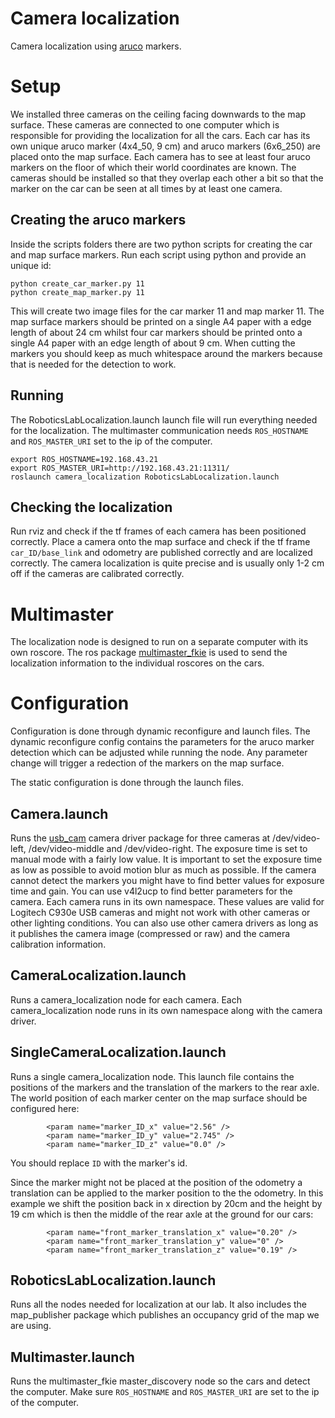 # Camera localization
Camera localization using [aruco](https://docs.opencv.org/master/d9/d6d/tutorial_table_of_content_aruco.html) markers.

# Setup
We installed three cameras on the ceiling facing downwards to the map surface. These cameras are connected to one computer which is responsible for providing the localization for all the cars. Each car has its own unique aruco marker (4x4_50, 9 cm) and aruco markers (6x6_250) are placed onto the map surface. Each camera has to see at least four aruco markers on the floor of which their world coordinates are known. The cameras should be installed so that they overlap each other a bit so that the marker on the car can be seen at all times by at least one camera.

## Creating the aruco markers
Inside the scripts folders there are two python scripts for creating the car and map surface markers. Run each script using python and provide an unique id:

```
python create_car_marker.py 11
python create_map_marker.py 11
```

This will create two image files for the car marker 11 and map marker 11. The map surface markers should be printed on a single A4 paper with a edge length of about 24 cm whilst four car markers should be printed onto a single A4 paper with an edge length of about 9 cm. When cutting the markers you should keep as much whitespace around the markers because that is needed for the detection to work.

## Running
The RoboticsLabLocalization.launch launch file will run everything needed for the localization. The multimaster communication needs `ROS_HOSTNAME` and `ROS_MASTER_URI` set to the ip of the computer.

```
export ROS_HOSTNAME=192.168.43.21
export ROS_MASTER_URI=http://192.168.43.21:11311/
roslaunch camera_localization RoboticsLabLocalization.launch
```

## Checking the localization
Run rviz and check if the tf frames of each camera has been positioned correctly. Place a camera onto the map surface and check if the tf frame `car_ID/base_link` and odometry are published correctly and are localized correctly. The camera localization is quite precise and is usually only 1-2 cm off if the cameras are calibrated correctly.

# Multimaster
The localization node is designed to run on a separate computer with its own roscore. The ros package [multimaster_fkie](http://wiki.ros.org/multimaster_fkie) is used to send the localization information to the individual roscores on the cars.

# Configuration
Configuration is done through dynamic reconfigure and launch files. The dynamic reconfigure config contains the parameters for the aruco marker detection which can be adjusted while running the node. Any parameter change will trigger a redection of the markers on the map surface.

The static configuration is done through the launch files.

## Camera.launch
Runs the [usb_cam](http://wiki.ros.org/usb_cam) camera driver package for three cameras at /dev/video-left, /dev/video-middle and /dev/video-right. The exposure time is set to manual mode with a fairly low value. It is important to set the exposure time as low as possible to avoid motion blur as much as possible. If the camera cannot detect the markers you might have to find better values for exposure time and gain. You can use v4l2ucp to find better parameters for the camera. Each camera runs in its own namespace. These values are valid for Logitech C930e USB cameras and might not work with other cameras or other lighting conditions. You can also use other camera drivers as long as it publishes the camera image (compressed or raw) and the camera calibration information.

## CameraLocalization.launch
Runs a camera_localization node for each camera. Each camera_localization node runs in its own namespace along with the camera driver.

## SingleCameraLocalization.launch
Runs a single camera_localization node. This launch file contains the positions of the markers and the translation of the markers to the rear axle. The world position of each marker center on the map surface should be configured here:

```
        <param name="marker_ID_x" value="2.56" />
        <param name="marker_ID_y" value="2.745" />
        <param name="marker_ID_z" value="0.0" />
```
You should replace `ID` with the marker's id.

Since the marker might not be placed at the position of the odometry a translation can be applied to the marker position to the the odometry. In this example we shift the position back in x direction by 20cm and the height by 19 cm which is then the middle of the rear axle at the ground for our cars:
```
        <param name="front_marker_translation_x" value="0.20" />
        <param name="front_marker_translation_y" value="0" />
        <param name="front_marker_translation_z" value="0.19" />
```

## RoboticsLabLocalization.launch
Runs all the nodes needed for localization at our lab. It also includes the map_publisher package which publishes an occupancy grid of the map we are using.

## Multimaster.launch
Runs the multimaster_fkie master_discovery node so the cars and detect the computer. Make sure `ROS_HOSTNAME` and `ROS_MASTER_URI` are set to the ip of the computer.